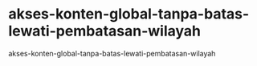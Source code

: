 # akses-konten-global-tanpa-batas-lewati-pembatasan-wilayah
akses-konten-global-tanpa-batas-lewati-pembatasan-wilayah
